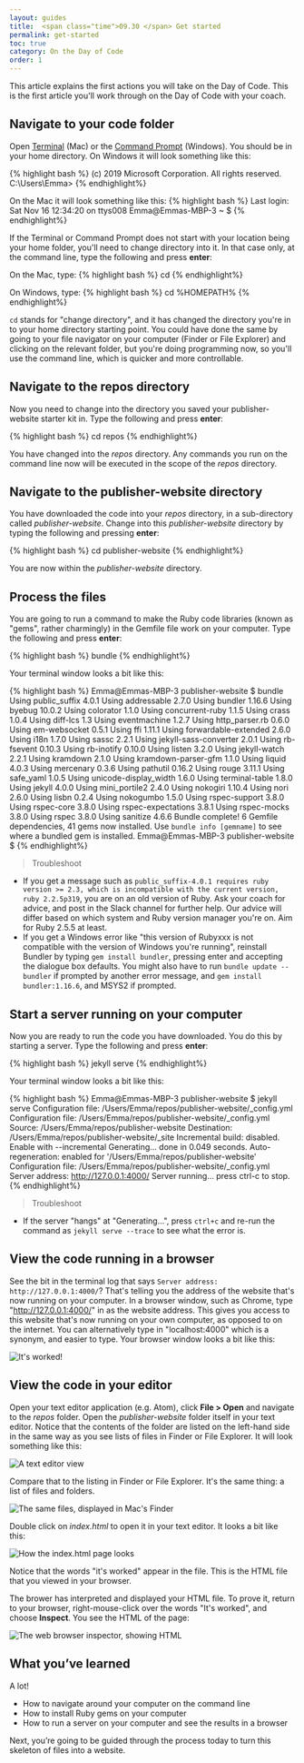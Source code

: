 ```yaml
---
layout: guides
title:  <span class="time">09.30 </span> Get started
permalink: get-started
toc: true
category: On the Day of Code
order: 1
---
```

<!-- <span class="tag tag--draft">Not started</span> -->
<!-- <span class="tag tag--progress">In progress</span> -->
<!-- <span class="tag tag--review">Ready for review</span> -->
<!-- <span class="tag tag--approved">Approved</span> -->

<p class="content__abstract">
  This article explains the first actions you will take on the Day of Code. This is the first article you'll work through on the Day of Code with your coach.
</p>

## Navigate to your code folder

Open [Terminal](glossary#terminal) (Mac) or the [Command Prompt](glossary#command-prompt) (Windows). You should be in your home directory. On Windows it will look something like this:

{% highlight bash %}
  (c) 2019 Microsoft Corporation. All rights reserved.
  C:\Users\Emma>
{% endhighlight%}

On the Mac it will look something like this:
{% highlight bash %}
  Last login: Sat Nov 16 12:34:20 on ttys008
  Emma@Emmas-MBP-3 ~ $
{% endhighlight%}

If the Terminal or Command Prompt does not start with your location being your home folder, you'll need to change directory into it. In that case only, at the command line, type the following and press **enter**:

On the Mac, type:
{% highlight bash %}
  cd
{% endhighlight%}

On Windows, type:
{% highlight bash %}
  cd %HOMEPATH%
{% endhighlight%}

`cd` stands for "change directory", and it has changed the directory you're in to your home directory starting point. You could have done the same by going to your file navigator on your computer (Finder or File Explorer) and clicking on the relevant folder, but you're doing programming now, so you'll use the command line, which is quicker and more controllable.


## Navigate to the repos directory

Now you need to change into the directory you saved your publisher-website starter kit in. Type the following and press **enter**:

{% highlight bash %}
  cd repos
{% endhighlight%}

You have changed into the _repos_ directory. Any commands you run on the command line now will be executed in the scope of the _repos_ directory.

## Navigate to the publisher-website directory

You have downloaded the code into your _repos_ directory, in a sub-directory called _publisher-website_. Change into this _publisher-website_ directory by typing the following and pressing **enter**:

{% highlight bash %}
  cd publisher-website
{% endhighlight%}

You are now within the _publisher-website_ directory.

## Process the files

You are going to run a command to make the Ruby code libraries (known as "gems", rather charmingly) in the Gemfile file work on your computer. Type the following and press **enter**:

{% highlight bash %}
  bundle
{% endhighlight%}

Your terminal window looks a bit like this:

{% highlight bash %}
  Emma@Emmas-MBP-3 publisher-website $ bundle
  Using public_suffix 4.0.1
  Using addressable 2.7.0
  Using bundler 1.16.6
  Using byebug 10.0.2
  Using colorator 1.1.0
  Using concurrent-ruby 1.1.5
  Using crass 1.0.4
  Using diff-lcs 1.3
  Using eventmachine 1.2.7
  Using http_parser.rb 0.6.0
  Using em-websocket 0.5.1
  Using ffi 1.11.1
  Using forwardable-extended 2.6.0
  Using i18n 1.7.0
  Using sassc 2.2.1
  Using jekyll-sass-converter 2.0.1
  Using rb-fsevent 0.10.3
  Using rb-inotify 0.10.0
  Using listen 3.2.0
  Using jekyll-watch 2.2.1
  Using kramdown 2.1.0
  Using kramdown-parser-gfm 1.1.0
  Using liquid 4.0.3
  Using mercenary 0.3.6
  Using pathutil 0.16.2
  Using rouge 3.11.1
  Using safe_yaml 1.0.5
  Using unicode-display_width 1.6.0
  Using terminal-table 1.8.0
  Using jekyll 4.0.0
  Using mini_portile2 2.4.0
  Using nokogiri 1.10.4
  Using nori 2.6.0
  Using lisbn 0.2.4
  Using nokogumbo 1.5.0
  Using rspec-support 3.8.0
  Using rspec-core 3.8.0
  Using rspec-expectations 3.8.1
  Using rspec-mocks 3.8.0
  Using rspec 3.8.0
  Using sanitize 4.6.6
  Bundle complete! 6 Gemfile dependencies, 41 gems now installed.
  Use `bundle info [gemname]` to see where a bundled gem is installed.
  Emma@Emmas-MBP-3 publisher-website $
{% endhighlight%}

> <span class="content__learn-more">Troubleshoot<span>
* If you get a message such as `public_suffix-4.0.1 requires ruby version >= 2.3, which is incompatible with the current version, ruby 2.2.5p319`, you are on an old version of Ruby. Ask your coach for advice, and post in the Slack channel for further help. Our advice will differ based on which system and Ruby version manager you're on. Aim for Ruby 2.5.5 at least.
* If you get a Windows error like "this version of Rubyxxx is not compatible with the version of Windows you're running", reinstall Bundler by typing `gem install bundler`, pressing enter and accepting the dialogue box defaults. You might also have to run `bundle update --bundler` if prompted by another error message, and `gem install bundler:1.16.6`, and MSYS2 if prompted.

## Start a server running on your computer

Now you are ready to run the code you have downloaded. You do this by starting a server.  Type the following and press **enter**:

{% highlight bash %}
  jekyll serve
{% endhighlight%}

Your terminal window looks a bit like this:

{% highlight bash %}
  Emma@Emmas-MBP-3 publisher-website $ jekyll serve
  Configuration file: /Users/Emma/repos/publisher-website/_config.yml
  Configuration file: /Users/Emma/repos/publisher-website/_config.yml
              Source: /Users/Emma/repos/publisher-website
        Destination: /Users/Emma/repos/publisher-website/_site
  Incremental build: disabled. Enable with --incremental
        Generating... done in 0.049 seconds.
  Auto-regeneration: enabled for '/Users/Emma/repos/publisher-website'
  Configuration file: /Users/Emma/repos/publisher-website/_config.yml
      Server address: http://127.0.0.1:4000/
    Server running... press ctrl-c to stop.
{% endhighlight%}

> <span class="content__learn-more">Troubleshoot<span>
* If the server "hangs" at "Generating...", press `ctrl+c` and re-run the command as `jekyll serve --trace` to see what the error is.

## View the code running in a browser

See the bit in the terminal log that says `Server address: http://127.0.0.1:4000/`? That's telling you the address of the website that's now running on your computer. In a browser window, such as Chrome, type "http://127.0.0.1:4000/" in as the website address. This gives you access to this website that's now running on your own computer, as opposed to on the internet. You can alternatively type in "localhost:4000" which is a synonym, and easier to type. Your browser window looks a bit like this:

![It's worked!](assets/images/its-worked.png)

## View the code in your editor

Open your text editor application (e.g. Atom), click **File > Open** and navigate to the _repos_ folder. Open the _publisher-website_ folder itself in your text editor. Notice that the contents of the folder are listed on the left-hand side in the same way as you see lists of files in Finder or File Explorer. It will look something like this:

![A text editor view](/assets/images/editor.png)

Compare that to the listing in Finder or File Explorer. It's the same thing: a list of files and folders.

![The same files, displayed in Mac's Finder](/assets/images/finder.png)

Double click on _index.html_ to open it in your text editor. It looks a bit like this:

![How the index.html page looks](/assets/images/index.png)

Notice that the words "it's worked" appear in the file. This is the HTML file that you viewed in your browser.

The brower has interpreted and displayed your HTML file. To prove it, return to your browser, right-mouse-click over the words "It's worked", and choose **Inspect**. You see the HTML of the page:

![The web browser inspector, showing HTML](/assets/images/inspector.png)

## What you’ve learned

A lot!

* How to navigate around your computer on the command line
* How to install Ruby gems on your computer
* How to run a server on your computer and see the results in a browser

Next, you’re going to be guided through the process today to turn this skeleton of files into a website.

